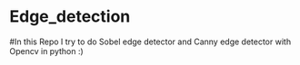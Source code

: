 # Edge_detection



#In this Repo I try to do Sobel edge detector and Canny edge detector with Opencv in python :)
